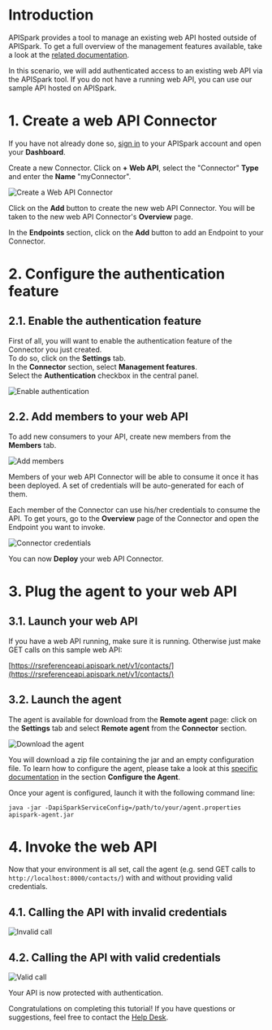 # Introduction

APISpark provides a tool to manage an existing web API hosted outside of APISpark. To get a full overview of the management features available, take a look at the [related documentation](/technical-resources/apispark/guide/manage/connectors).

In this scenario, we will add authenticated access to an existing web API via the APISpark tool. If you do not have a running web API, you can use our sample API hosted on APISpark.

# 1. Create a web API Connector

If you have not already done so, <a href="
https://apispark.restlet.com/signin" target="_blank">sign in</a> to your APISpark account and open your **Dashboard**.

Create a new Connector. Click on **+ Web API**, select the "Connector" **Type** and enter the **Name** "myConnector".

![Create a Web API Connector](images/create-connector.jpg "Create a Web API Connector")

Click on the **Add** button to create the new web API Connector. You will be taken to the new web API Connector's **Overview** page.

In the **Endpoints** section, click on the **Add** button to add an Endpoint to your Connector.

# 2. Configure the authentication feature

## 2.1. Enable the authentication feature

First of all, you will want to enable the authentication feature of the Connector you just created.  
To do so, click on the **Settings** tab.  
In the **Connector** section, select **Management features**.  
Select the **Authentication** checkbox in the central panel.

![Enable authentication](images/enable-authentication.png "Enable authentication")

## 2.2. Add members to your web API

To add new consumers to your API, create new members from the **Members** tab.

![Add members](images/add-members.png "Add members")

Members of your web API Connector will be able to consume it once it has been deployed. A set of credentials will be auto-generated for each of them.

Each member of the Connector can use his/her credentials to consume the API. To get yours, go to the **Overview** page of the Connector and open the Endpoint you want to invoke.

![Connector credentials](images/connector-credentials.jpg "Connector credentials")

You can now **Deploy** your web API Connector.

# 3. Plug the agent to your web API

## 3.1. Launch your web API

If you have a web API running, make sure it is running. Otherwise just make GET calls on this sample web API:

[https://rsreferenceapi.apispark.net/v1/contacts/](https://rsreferenceapi.apispark.net/v1/contacts/)

## 3.2. Launch the agent

The agent is available for download from the **Remote agent** page: click on the **Settings** tab and select **Remote agent** from the **Connector** section.

![Download the agent](images/download-agent.png "Download the agent")

You will download a zip file containing the jar and an empty configuration file. To learn how to configure the agent, please take a look at this [specific documentation](https://restlet.com/technical-resources/apispark/guide/manage/remote-agent) in the section **Configure the Agent**.

Once your agent is configured, launch it with the following command line:

```
java -jar -DapiSparkServiceConfig=/path/to/your/agent.properties apispark-agent.jar
```

# 4. Invoke the web API

Now that your environment is all set, call the agent (e.g. send GET calls to `http://localhost:8000/contacts/`) with and without providing valid credentials.

## 4.1. Calling the API with invalid credentials

![Invalid call](images/invalid-call.png "Invalid call")

## 4.2. Calling the API with valid credentials

![Valid call](images/valid-call.png "Valid call")

Your API is now protected with authentication.

Congratulations on completing this tutorial! If you have questions or suggestions, feel free to contact the <a href="http://support.restlet.com/" target="_blank">Help Desk</a>.
